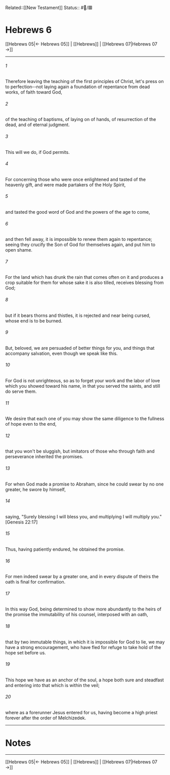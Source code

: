 Related::[[New Testament]]
Status:: #📖/🟥
# Hebrews 6

[[Hebrews 05|← Hebrews 05]] | [[Hebrews]] | [[Hebrews 07|Hebrews 07 →]]
***



###### 1 
Therefore leaving the teaching of the first principles of Christ, let's press on to perfection--not laying again a foundation of repentance from dead works, of faith toward God, 

###### 2 
of the teaching of baptisms, of laying on of hands, of resurrection of the dead, and of eternal judgment. 

###### 3 
This will we do, if God permits. 

###### 4 
For concerning those who were once enlightened and tasted of the heavenly gift, and were made partakers of the Holy Spirit, 

###### 5 
and tasted the good word of God and the powers of the age to come, 

###### 6 
and then fell away, it is impossible to renew them again to repentance; seeing they crucify the Son of God for themselves again, and put him to open shame. 

###### 7 
For the land which has drunk the rain that comes often on it and produces a crop suitable for them for whose sake it is also tilled, receives blessing from God; 

###### 8 
but if it bears thorns and thistles, it is rejected and near being cursed, whose end is to be burned. 

###### 9 
But, beloved, we are persuaded of better things for you, and things that accompany salvation, even though we speak like this. 

###### 10 
For God is not unrighteous, so as to forget your work and the labor of love which you showed toward his name, in that you served the saints, and still do serve them. 

###### 11 
We desire that each one of you may show the same diligence to the fullness of hope even to the end, 

###### 12 
that you won't be sluggish, but imitators of those who through faith and perseverance inherited the promises. 

###### 13 
For when God made a promise to Abraham, since he could swear by no one greater, he swore by himself, 

###### 14 
saying, "Surely blessing I will bless you, and multiplying I will multiply you."<crossref intro="6:14">[Genesis 22:17]</crossref> 

###### 15 
Thus, having patiently endured, he obtained the promise. 

###### 16 
For men indeed swear by a greater one, and in every dispute of theirs the oath is final for confirmation. 

###### 17 
In this way God, being determined to show more abundantly to the heirs of the promise the immutability of his counsel, interposed with an oath, 

###### 18 
that by two immutable things, in which it is impossible for God to lie, we may have a strong encouragement, who have fled for refuge to take hold of the hope set before us. 

###### 19 
This hope we have as an anchor of the soul, a hope both sure and steadfast and entering into that which is within the veil; 

###### 20 
where as a forerunner Jesus entered for us, having become a high priest forever after the order of Melchizedek.

---
# Notes


***
[[Hebrews 05|← Hebrews 05]] | [[Hebrews]] | [[Hebrews 07|Hebrews 07 →]]
